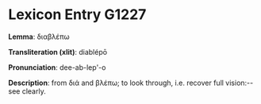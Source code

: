 # Lexicon Entry G1227

**Lemma**: διαβλέπω

**Transliteration (xlit)**: diablépō

**Pronunciation**: dee-ab-lep'-o

**Description**:
from διά and βλέπω; to look through, i.e. recover full vision:--see clearly.
